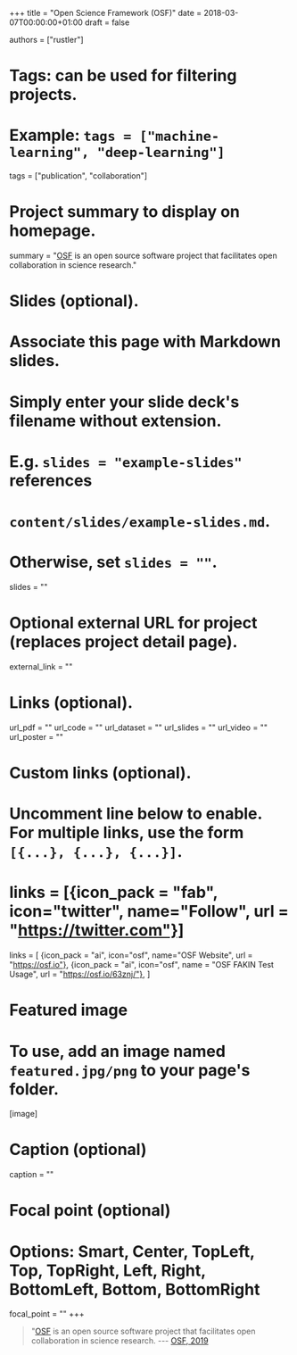 +++
title = "Open Science Framework (OSF)"
date = 2018-03-07T00:00:00+01:00
draft = false

authors = ["rustler"]

# Tags: can be used for filtering projects.
# Example: `tags = ["machine-learning", "deep-learning"]`
tags = ["publication", "collaboration"]

# Project summary to display on homepage.
summary = "[OSF](https://osf.io/) is an open source software project that facilitates open collaboration in science research."

# Slides (optional).
#   Associate this page with Markdown slides.
#   Simply enter your slide deck's filename without extension.
#   E.g. `slides = "example-slides"` references 
#   `content/slides/example-slides.md`.
#   Otherwise, set `slides = ""`.
slides = ""

# Optional external URL for project (replaces project detail page).
external_link = ""

# Links (optional).
url_pdf = ""
url_code = ""
url_dataset = ""
url_slides = ""
url_video = ""
url_poster = ""

# Custom links (optional).
#   Uncomment line below to enable. For multiple links, use the form `[{...}, {...}, {...}]`.
# links = [{icon_pack = "fab", icon="twitter", name="Follow", url = "https://twitter.com"}]
links = [
{icon_pack = "ai", icon="osf", name="OSF Website", url = "https://osf.io"},
{icon_pack = "ai", icon="osf", name = "OSF FAKIN Test Usage", url = "https://osf.io/63znj/"},
]

# Featured image
# To use, add an image named `featured.jpg/png` to your page's folder. 
[image]
  # Caption (optional)
  caption = ""

  # Focal point (optional)
  # Options: Smart, Center, TopLeft, Top, TopRight, Left, Right, BottomLeft, Bottom, BottomRight
  focal_point = ""
+++

>"[OSF](https://osf.io/) is an open source software project that facilitates open collaboration in science research.
--- [OSF, 2019](https://osf.io/)
